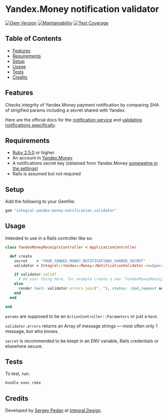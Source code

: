 # Yandex.Money notification validator

[![Gem Version](https://badge.fury.io/rb/integral-yandex-money-notification_validator.svg)](http://badge.fury.io/rb/integral-yandex-money-notification_validator)
[![Maintainability](https://api.codeclimate.com/v1/badges/5b7ba150248e751ccbc9/maintainability)](https://codeclimate.com/github/sergeypedan/integral-yandex-money-notification_validator/maintainability)
[![Test Coverage](https://api.codeclimate.com/v1/badges/5b7ba150248e751ccbc9/test_coverage)](https://codeclimate.com/github/sergeypedan/integral-yandex-money-notification_validator/test_coverage)

<!-- Tocer[start]: Auto-generated, don't remove. -->

## Table of Contents

  - [Features](#features)
  - [Requirements](#requirements)
  - [Setup](#setup)
  - [Usage](#usage)
  - [Tests](#tests)
  - [Credits](#credits)

<!-- Tocer[finish]: Auto-generated, don't remove. -->

## Features

Checks integrity of Yandex.Money payment notification by comparing SHA of strigified params including a secret shared with Yandex.

Here are the official docs for the [notification service](https://tech.yandex.ru/money/doc/dg/reference/notification-p2p-incoming-docpage/) and [validating notifications specifically](https://tech.yandex.ru/money/doc/dg/reference/notification-p2p-incoming-docpage/#notification-p2p-incoming__verify-notification).

## Requirements

- [Ruby 2.5.0](https://www.ruby-lang.org) or higher.
- An account in [Yandex.Money](https://money.yandex.ru)
- A notifications secret key (obtained from Yandex.Money [somewehre in the settings](https://money.yandex.ru/myservices/online.xml))
- Rails is assumed but not required

## Setup

Add the following to your Gemfile:

```ruby
gem "integral-yandex-money-notification_validator"
```

## Usage

Intended to use in a Rails controller like so:

```ruby
class YandexMoneyReceiptsController < ApplicationController

  def create
    secret    = "YOUR_YANDEX_MONEY_NOTIFICATIONS_SHARED_SECRET"
    validator = Integral::Yandex::Money::NotificationValidator.new(params: params, secret: secret)

    if validator.valid?
      # Do your thing here, for example create a new `YandexMoneyReceipt` record in DB
    else
      render text: validator.errors.join(". "), status: :bad_request and return
    end
  end

end
```

`params` are supposed to be an `ActionController::Parameters` or just a `Hash`.

`validator.errors` returns an Array of message strings — most often only 1 message, but who knows.

`secret` is recommended to be keept in an ENV variable, Rails credentials or elsewhere secure.

## Tests

To test, run:

```sh
bundle exec rake
```

## Credits

Developed by [Sergey Pedan](http://sergeypedan.ru) at [Integral Design](http://integral-design.ru).
